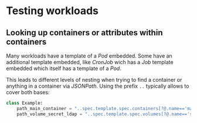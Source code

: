 # Testing workloads


## Looking up containers or attributes within containers

Many workloads have a template of a _Pod_ embedded. Some have an additional
template embedded, like _CronJob_ wich has a _Job_ template embedded which
itself has a template of a _Pod_.

This leads to different levels of nesting when trying to find a container or
anything in a container via _JSONPath_. Using the prefix `..` typically allows
to cover both bases:

```python
class Example:
    path_main_container = "..spec.template.spec.containers[?@.name=='main']"
    path_volume_secret_ldap = "..spec.template.spec.volumes[?@.name=='secret-ldap']"
```
